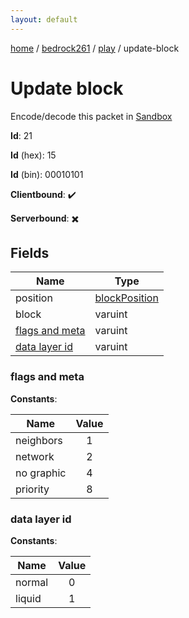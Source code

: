 ```yaml
---
layout: default
---
```


[home](/)  /  [bedrock261](/protocol/bedrock261)  /  [play](/protocol/bedrock261/play)  /  update-block

# Update block

Encode/decode this packet in [Sandbox](../../../sandbox/bedrock261#Play.UpdateBlock)

**Id**: 21

**Id** (hex): 15

**Id** (bin): 00010101

**Clientbound**: ✔️

**Serverbound**: ✖️

## Fields

Name | Type
---|---
position | [blockPosition](/protocol/bedrock261/types/block-position)
block | varuint
[flags and meta](#flags-and-meta) | varuint
[data layer id](#data-layer-id) | varuint

### flags and meta

**Constants**:

Name | Value
---|:---:
neighbors | 1
network | 2
no graphic | 4
priority | 8

### data layer id

**Constants**:

Name | Value
---|:---:
normal | 0
liquid | 1
